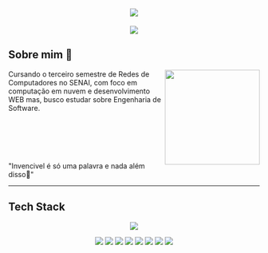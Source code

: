 <h1 align="center">
  <img src="https://capsule-render.vercel.app/api?type=waving&height=200&color=2F4F4FFF&text=Vitor%20Santos🍃&fontColor=FFFAFA">
</h1>

<p align="center">
  <img src="https://readme-typing-svg.herokuapp.com?font=Bungee&duration=2500&pause=2500&color=FFFAFA&background=2F4F4F&center=true&vCenter=true&width=435&lines=%7C+Cloud+Engineer+%7C+Network+Analyst+%7C+">
</p>

## Sobre mim 👻

<img align="right" height="190" src="https://i.pinimg.com/originals/ab/28/55/ab2855a736ac455469d41fdcbff9a937.gif">

Cursando o terceiro semestre de Redes de Computadores no SENAI, com foco em computação em nuvem e desenvolvimento WEB mas, busco estudar sobre Engenharia de Software.

<br><br><br><br><br>
"Invencivel é só uma palavra e nada além disso🍃"


---

## Tech Stack

<p align="center">
  <img src="https://skillicons.dev/icons?i=arduino,aws,azure,cpp,debian,git,gmail,grafana,linux,nginx,powershell,ubuntu,windows,discord,github,ai,linkedin,notion,vscode">
</p>

<p align="center">
  <img src="https://img.shields.io/badge/ChatGPT-74aa9c?logo=openai&logoColor=white">
  <img src="https://img.shields.io/badge/AWS-%23FF9900.svg?logo=amazon-web-services&logoColor=white">
  <img src="https://custom-icon-badges.demolab.com/badge/Microsoft%20Azure-0089D6?logo=msazure&logoColor=white">
  <img src="https://img.shields.io/badge/Canva-%2300C4CC.svg?&logo=Canva&logoColor=white">
  <img src="https://custom-icon-badges.demolab.com/badge/Windows-0078D6?logo=windows11&logoColor=white">
  <img src="https://custom-icon-badges.demolab.com/badge/Visual%20Studio%20Code-0078d7.svg?logo=vsc&logoColor=white">
  <img src="https://img.shields.io/badge/Trello-0052CC?logo=trello&logoColor=fff">
  <img src="https://img.shields.io/badge/Notion-000?logo=notion&logoColor=fff">
</p>
